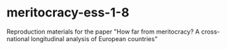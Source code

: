 # meritocracy-ess-1-8
Reproduction materials for the paper "How far from meritocracy? A cross-national longitudinal analysis of European countries"
